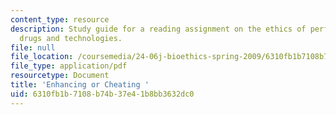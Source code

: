 ```yaml
---
content_type: resource
description: Study guide for a reading assignment on the ethics of performance enhancing
  drugs and technologies.
file: null
file_location: /coursemedia/24-06j-bioethics-spring-2009/6310fb1b7108b74b37e41b8bb3632dc0_MIT24_06Js09_study17.pdf
file_type: application/pdf
resourcetype: Document
title: 'Enhancing or Cheating '
uid: 6310fb1b-7108-b74b-37e4-1b8bb3632dc0
---
```

